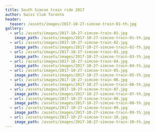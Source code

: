 ```yaml
---
title: South Simcoe train ride 2017
author: Swiss Club Toronto
header:
  teaser: /assets/images/2017-10-27-simcoe-train-01-th.jpg
gallery:
  - url: /assets/images/2017-10-27-simcoe-train-01.jpg
    image_path: /assets/images/2017-10-27-simcoe-train-01-th.jpg
  - url: /assets/images/2017-10-27-simcoe-train-02.jpg
    image_path: /assets/images/2017-10-27-simcoe-train-02-th.jpg
  - url: /assets/images/2017-10-27-simcoe-train-03.jpg
    image_path: /assets/images/2017-10-27-simcoe-train-03-th.jpg
  - url: /assets/images/2017-10-27-simcoe-train-04.jpg
    image_path: /assets/images/2017-10-27-simcoe-train-04-th.jpg
  - url: /assets/images/2017-10-27-simcoe-train-05.jpg
    image_path: /assets/images/2017-10-27-simcoe-train-05-th.jpg
  - url: /assets/images/2017-10-27-simcoe-train-06.jpg
    image_path: /assets/images/2017-10-27-simcoe-train-06-th.jpg
  - url: /assets/images/2017-10-27-simcoe-train-07.jpg
    image_path: /assets/images/2017-10-27-simcoe-train-07-th.jpg
  - url: /assets/images/2017-10-27-simcoe-train-08.jpg
    image_path: /assets/images/2017-10-27-simcoe-train-08-th.jpg
  - url: /assets/images/2017-10-27-simcoe-train-09.jpg
    image_path: /assets/images/2017-10-27-simcoe-train-09-th.jpg
  - url: /assets/images/2017-10-27-simcoe-train-10.jpg
    image_path: /assets/images/2017-10-27-simcoe-train-10-th.jpg
---
```

